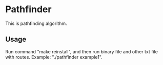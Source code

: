# Pathfinder
This is pathfinding algorithm.
## Usage
Run command "make reinstall", and then run binary file and other txt file with routes. Example: "./pathfinder example1".
